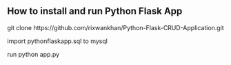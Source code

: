 ## How to install and run Python Flask App
<p> git clone https://github.com/rixwankhan/Python-Flask-CRUD-Application.git</p>
<p> import pythonflaskapp.sql to mysql </p>
<p> run python app.py </p>
